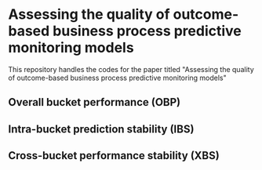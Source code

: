 # Assessing the quality of outcome-based business process predictive monitoring models
This repository handles the codes for the paper titled "Assessing the quality of outcome-based business process predictive monitoring models"
## Overall bucket performance (OBP)
## Intra-bucket prediction stability (IBS)
## Cross-bucket performance stability (XBS)
